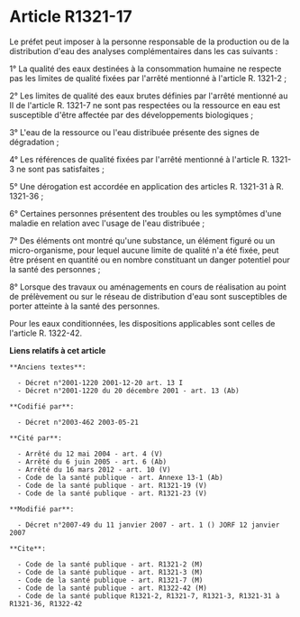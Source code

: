 # Article R1321-17

Le préfet peut imposer à la personne responsable de la production ou de la distribution d'eau des analyses complémentaires
dans les cas suivants :

1° La qualité des eaux destinées à la consommation humaine ne respecte pas les limites de qualité fixées par l'arrêté
mentionné à l'article R. 1321-2 ;

2° Les limites de qualité des eaux brutes définies par l'arrêté mentionné au II de l'article R. 1321-7 ne sont pas respectées
ou la ressource en eau est susceptible d'être affectée par des développements biologiques ;

3° L'eau de la ressource ou l'eau distribuée présente des signes de dégradation ;

4° Les références de qualité fixées par l'arrêté mentionné à l'article R. 1321-3 ne sont pas satisfaites ;

5° Une dérogation est accordée en application des articles R. 1321-31 à R. 1321-36 ;

6° Certaines personnes présentent des troubles ou les symptômes d'une maladie en relation avec l'usage de l'eau distribuée ;

7° Des éléments ont montré qu'une substance, un élément figuré ou un micro-organisme, pour lequel aucune limite de qualité
n'a été fixée, peut être présent en quantité ou en nombre constituant un danger potentiel pour la santé des personnes ;

8° Lorsque des travaux ou aménagements en cours de réalisation au point de prélèvement ou sur le réseau de distribution d'eau
sont susceptibles de porter atteinte à la santé des personnes.

Pour les eaux conditionnées, les dispositions applicables sont celles de l'article R. 1322-42.

**Liens relatifs à cet article**

	**Anciens textes**:

	  - Décret n°2001-1220 2001-12-20 art. 13 I
	  - Décret n°2001-1220 du 20 décembre 2001 - art. 13 (Ab)

	**Codifié par**:

	  - Décret n°2003-462 2003-05-21

	**Cité par**:

	  - Arrêté du 12 mai 2004 - art. 4 (V)
	  - Arrêté du 6 juin 2005 - art. 6 (Ab)
	  - Arrêté du 16 mars 2012 - art. 10 (V)
	  - Code de la santé publique - art. Annexe 13-1 (Ab)
	  - Code de la santé publique - art. R1321-19 (V)
	  - Code de la santé publique - art. R1321-23 (V)

	**Modifié par**:

	  - Décret n°2007-49 du 11 janvier 2007 - art. 1 () JORF 12 janvier 2007

	**Cite**:

	  - Code de la santé publique - art. R1321-2 (M)
	  - Code de la santé publique - art. R1321-3 (M)
	  - Code de la santé publique - art. R1321-7 (M)
	  - Code de la santé publique - art. R1322-42 (M)
	  - Code de la santé publique R1321-2, R1321-7, R1321-3, R1321-31 à R1321-36, R1322-42
